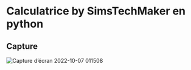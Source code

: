 # Calculatrice by SimsTechMaker en python 

## Capture 

![Capture d’écran 2022-10-07 011508](https://user-images.githubusercontent.com/104359762/194440588-aaf35f38-2a19-4aa0-9dd1-39307299330a.png)